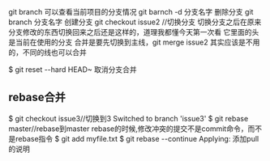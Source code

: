 git branch 可以查看当前项目的分支情况
git barnch -d 分支名字 删除分支
git branch 分支名字 创建分支
git checkout issue2 //切换分支
切换分支之后在原来分支修改的东西切换回来之后还是这样的，道理我都懂今天第一次看
它里面的头是当前在使用的分支
合并是要先切换到主线，git merge issue2 其实应该是不用的，不同的线也可以合并

$ git reset --hard HEAD~ 取消分支合并
## rebase合并 ##

$ git checkout issue3//切换到3
Switched to branch 'issue3'
$ git rebase master//rebase到master 
rebase的时候,修改冲突的提交不是commit命令，而不是rebase指令
$ git add myfile.txt
$ git rebase --continue
Applying: 添加pull的说明